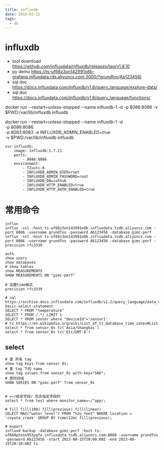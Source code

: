 ```yaml
---
title: influxdb
date: 2018-03-22
tags:
  - db
---
```


# influxdb

- tool download https://github.com/influxdata/influxdb/releases/tag/v1.8.10
- py demo https://ts-uf68z3on142991o8b-grafana.influxdata.rds.aliyuncs.com:3000/?grundfos(Ab123456)
- sql doc https://docs.influxdata.com/influxdb/v1.8/query_language/explore-data/
- sql doc https://docs.influxdata.com/influxdb/v1.8/query_language/functions/

docker run --restart=unless-stopped --name influxdb-1 -d -p 8086:8086 -v $PWD:/var/lib/influxdb influxdb

docker run --restart=unless-stopped --name influxdb-1 -d \
-p 8086:8086 \
-p 8083:8083 -e INFLUXDB_ADMIN_ENABLED=true \
-v $PWD:/var/lib/influxdb influxdb

```
svc-influxdb:
	image: influxdb:1.7.11
	ports:
		- 8086:8086
	environment:
		- TZ=utc-8
		- INFLUXDB_ADMIN_USER=root
		- INFLUXDB_ADMIN_PASSWORD=root
		- INFLUXDB_DB=iothub
		- INFLUXDB_HTTP_ENABLED=true
		- INFLUXDB_HTTP_AUTH_ENABLED=true
```

# 常用命令

```shell
influx
influx -ssl -host ts-uf68z3on142991o8b.influxdata.tsdb.aliyuncs.com -port 8086 -username grundfos -password Ab123456 -database gimc-perf
influx -ssl -host ts-uf68z3on142991o8b.influxdata.tsdb.aliyuncs.com -port 8086 -username grundfos -password Ab123456 -database gimc-perf -precision rfc3339

auth
show users
show databases
# show tables
show MEASUREMENTS
SHOW MEASUREMENTS ON "gimc-perf"

# 设置time格式
precision rfc3339

# sql https://archive.docs.influxdata.com/influxdb/v1.2/query_language/data_exploration/#the-basic-select-statement
SELECT * FROM "temperature"
SELECT * FROM /.*/ LIMIT 1
SELECT * FROM sensor where "deviceId"='sensor1'
# tz https://en.wikipedia.org/wiki/List_of_tz_database_time_zones#List
select * from sensor_0s tz('Asia/Shanghai')
select * from sensor_0s tz('Etc/GMT-8')
```

## select

```shell
# 查 所有 tag
show tag keys from sensor_0s;
# 查 tag 下的 name
show tag values from sensor_0s with key="SNO";
# 查时间线
SHOW SERIES ON "gimc-perf" from sensor_0s


# =~/给定字段/ 包含指定字段的
select * from test where monitor_name=~/^app/;

# fill fill(100) fill(previous) fill(linear)
SELECT MAX("water_level") FROM "h2o_feet" WHERE location = 'coyote_creek' GROUP BY time(12m) fill(previous);

# export
influxd backup -database gimc-perf -host ts-uf668p5xos953ygfo.influxdata.tsdb.aliyuncs.com:8088 -username grundfos -password Ab123456 -start 2023-08-15T20:00:00Z -end 2023-08-15T20:10:00Z ts
```
